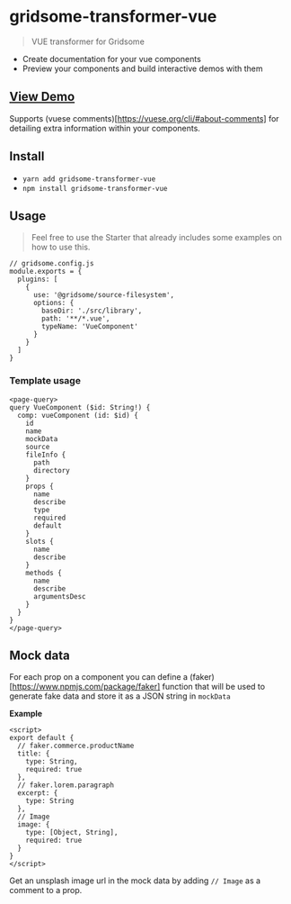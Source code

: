 # gridsome-transformer-vue

> VUE transformer for Gridsome

- Create documentation for your vue components
- Preview your components and build interactive demos with them

## [View Demo](https://gridsome-vue-starter.day4.now.sh/)

Supports (vuese comments)[https://vuese.org/cli/#about-comments] for detailing extra information within your components.

## Install

- `yarn add gridsome-transformer-vue`
- `npm install gridsome-transformer-vue`

## Usage

>Feel free to use the Starter that already includes some examples on how to use this.

```
// gridsome.config.js
module.exports = {
  plugins: [
    {
      use: '@gridsome/source-filesystem',
      options: {
        baseDir: './src/library',
        path: '**/*.vue',
        typeName: 'VueComponent'
      }
    }
  ]
}
```

### Template usage

```
<page-query>
query VueComponent ($id: String!) {
  comp: vueComponent (id: $id) {
    id
    name
    mockData
    source
    fileInfo {
      path
      directory
    }
    props {
      name
      describe
      type
      required
      default
    }
    slots {
      name
      describe
    }
    methods {
      name
      describe
      argumentsDesc
    }
  }
}
</page-query>
```

## Mock data

For each prop on a component you can define a (faker)[https://www.npmjs.com/package/faker] function that will be used to generate fake data and store it as a JSON string in `mockData`

**Example**

```
<script>
export default {
  // faker.commerce.productName
  title: {
    type: String,
    required: true
  },
  // faker.lorem.paragraph
  excerpt: {
    type: String
  },
  // Image
  image: {
    type: [Object, String],
    required: true
  }
}
</script>
```

Get an unsplash image url in the mock data by adding `// Image` as a comment to a prop.